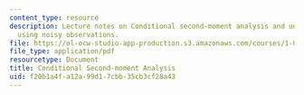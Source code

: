 ```yaml
---
content_type: resource
description: Lecture notes on Conditional second-moment analysis and uncertainty updating
  using noisy observations.
file: https://ol-ocw-studio-app-production.s3.amazonaws.com/courses/1-010-uncertainty-in-engineering-fall-2008/f20b1a4fa12a99d17cbb35cb3cf28a43_app_15.pdf
file_type: application/pdf
resourcetype: Document
title: Conditional Second-moment Analysis
uid: f20b1a4f-a12a-99d1-7cbb-35cb3cf28a43
---
```


